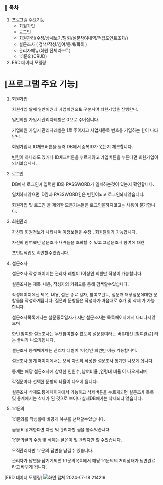# 

### 📖 목차

1. 프로그램 주요기능
    - 회원가입
    - 로그인
    - 회원관리(수정/상세보기/탈퇴/설문참여내역/적립포인트조회/)
    - 설문조사 ( 검색/작성/참여/통계/목록 )
    - 관리자메뉴(회원 전체리스트)
    - 1:1문의(CRUD)
2. ERD 데이터 모델링 

# [프로그램 주요 기능]

1. 회원가입 
    
    회원가입 할때 일반회원과 기업회원으로 구분지어 회원가입을 진행한다.
    
    일반회원 가입시  관리자레벨은 0으로 주어집니다. 
    
    기업회원 가입시 관리자레벨은 1로 주어지고 사업자등록 번호를 기입하는 칸이 나타난다. 
    
    회원가입시 ID체크버튼을 눌러 DB에서 중복ID가 있는지 체크합니다.  
    
    빈칸이 하나라도 있거나 ID체크버튼을 누르지않고 가입버튼을 누른다면 회원가입이 되지않습니다.
    

1. 로그인 
    
    DB에서 로그인시 입력한 ID와 PASSWORD가 일치하는것이 있는지 확인합니다. 
    
    일치하지않으면 ID칸과 PASSWORD칸은 빈칸이되고 로그인되지않습니다. 
    
    회원가입 및 로그인 을 제외한 모든기능들은 로그인을하지않고는 사용이 불가합니다.
    

1. 회원관리 
    
    자신의 회원정보가 나타나며 이정보들을 수정 , 회원탈퇴가 가능합니다. 
    
    자신의 참여했던 설문조사 내역들을 조회할 수 있고 그설문조사 참여에 대한 
    
    포인트적립도 확인할수있습니다. 
    

1. 설문조사 
    
    설문조사 작성 페이지는 관리자 레벨이 1이상인 회원만 작성이 가능합니다. 
    
    설문조사는 제목, 내용, 작성자의 키워드를 통해 검색할수있습니다.
    
    작성페이지에선 제목, 내용, 설문 종료 일자, 참여포인트, 질문과 해당질문에대한 문항들을 작성하게됩니다.  질문과 문항들은 작성자가 마음대로 추가 및 삭제 가 가능합니다.      
    
    설문조사목록에서는 설문종료일자가 지난 설문조사는 목록페이지에서 나타나지않으며 
    
    한번 참여한 설문조사는 두번참여할수 없도록 설문참여라는 버튼대신 [참여완료] 라는 글씨가 나오게됩니다.
    
    설문조사 통계페이지는  관리자 레벨이 1이상인 회원만 이동 가능합니다.
    
    설문조사 통계 페이지에서는  오직 자신이 작성한 설문조사 통계만 나오게 됩니다.
    
    통계는 해당 설문조사에 참여한 인원수, 남여비율 ,연령대 비율 이 나오게되며 
    
    각질문마다 선택한 문항의 비율이 나오게 됩니다. 
    
    설문조사 삭제도 통계페이지에서 가능하고 삭제버튼을 누르게되면 설문조사 목록 및 통계에서는 삭제가 된 것으로 보이나 실제DB에서는 삭제되지 않습니다. 
    
2. 1:1문의 
    
    1:1문의를 작성할때 비공개 여부를 선택할수있습니다.
    
    글을 비공개한다면 자신 및 관리자만 글을 볼수있습니다.  
    
    1:1문의글의 수정 및 삭제는 글쓴이 및 관리자만 할 수있습니다. 
    
    오직관리자만 1:1문의 답변을 남길수 있습니다. 
    
    관리자가 답변을 남기게되면 1:1문의목록에서 해당 1:1문의의 처리상태가 답변완료라고 바뀌게 됩니다.


[ERD 데이터 모델링]
![화면 캡처 2024-07-18 214219](https://github.com/user-attachments/assets/87bdc0dc-abde-4283-8c0f-0a217f6deb09)
